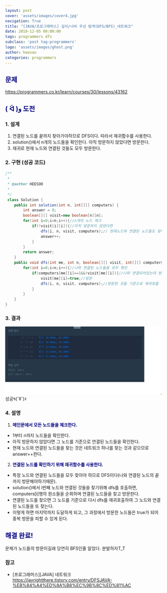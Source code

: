 ```yaml
---
layout: post
cover: 'assets/images/cover4.jpg'
navigation: True
title: "[JAVA/프로그래머스] 깊이/너비 우선 탐색(DFS/BFS)_네트워크"
date: 2019-12-05 00:00:00
tags: programmers dfs
subclass: 'post tag-programmers'
logo: 'assets/images/ghost.png'
author: heesoo
categories: programmers
---
```

## <span style="color:navy">문제</span>
<https://programmers.co.kr/learn/courses/30/lessons/43162>

## <span style="color:navy">( ᐛ )و 도전</span>

### 1. 설계
1. 연결된 노드를 끝까지 찾아가야하므로 DFS이다. 따라서 재귀함수를 사용한다.
2. solution()에서 n개의 노드들을 확인한다. 아직 방문하지 않았다면 방문한다.
3. 재귀로 현재 노드와 연결된 것들도 모두 방문한다.

### 2. 구현 (성공 코드)
```java
/**
 *
 * @author HEESOO
 *
 */
 class Solution {
    public int solution(int n, int[][] computers) {
        int answer = 0;
        boolean[][] visit=new boolean[n][n];
        for(int i=0;i<n;i++){//n개의 노드 체크
            if(!visit[i][i]){//아직 방문하지 않았다면
                dfs(i, n, visit, computers);// 현재노드와 연결된 노드들도 찾아서 방문
                answer++;
            }
        }
        return answer;
    }
    public void dfs(int me, int n, boolean[][] visit, int[][] computers){
        for(int i=0;i<n;i++){//나와 연결된 노드들을 모두 확인
            if(computers[me][i]==1&&!visit[me][i]){//나와 연결되어있는데 방문하지 않았다면
                visit[me][i]=true;//방문
                dfs(i, n, visit, computers);//방문한 곳을 기준으로 재귀호출
            }
        }
    }
}
```

### 3. 결과
![실행결과](./assets/images/191205_2.PNG)
성공٩(˘◊˘)۶

### 4. 설명
1. **<span style="color:navy">메인문에서 모든 노드들을 체크한다.</span>**
- 1부터 n까지 노드들을 확인한다.
- 아직 방문하지 않았다면 그 노드를 기준으로 연결된 노드들을 확인한다.
- 현재 노드와 연결된 노드들을 찾는 것은 네트워크 하나를 찾는 것과 같으므로 answer++한다.
2. **<span style="color:navy">연결된 노드를 확인하기 위해 재귀함수를 사용한다.</span>**  
- 특정 노드와 연결된 노드들을 모두 찾아야 하므로 DFS이다(나와 연결된 노드의 끝까지 방문해야하기때문).
- solution()에서 i번째 노드와 연결된 것들을 찾기위해 dfs를 호출하면, computers[i]행의 원소들을 순회하며 연결된 노드들을 찾고 방문한다.
- 연결된 노드를 찾으면 그 노드를 기준으로 다시 dfs를 재귀호출하여 그 노드와 연결된 노드들을 또 찾는다.
- 이렇게 하면 마지막까지 도달하게 되고, 그 과정에서 방문한 노드들은 true가 되어 중복 방문을 피할 수 있게 된다.

## <span style="color:navy">해결 완료!</span>
문제가 노드들의 방문이길래 당연히 BFS인줄 알았다. 분발하자T_T

### 참고
- [프로그래머스][JAVA] 네트워크 <https://jayrightthere.tistory.com/entry/DFSJAVA-%EB%84%A4%ED%8A%B8%EC%9B%8C%ED%81%AC>
